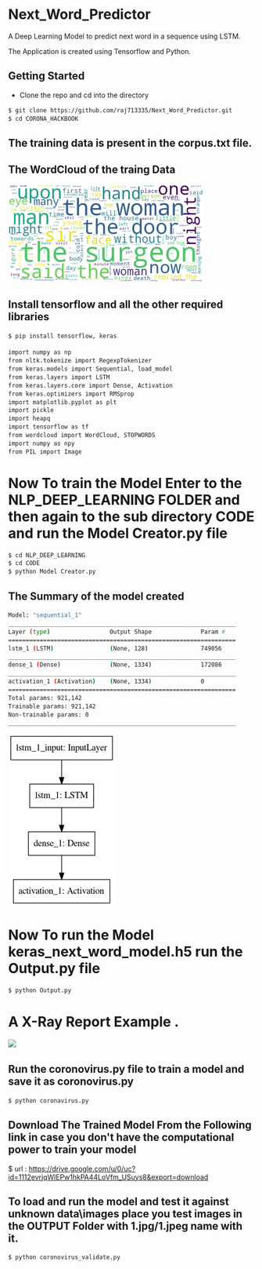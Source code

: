 # Next_Word_Predictor
A Deep Learning Model to predict next word in a sequence using LSTM.

The Application is created using Tensorflow and Python.


## Getting Started
- Clone the repo and cd into the directory
```sh
$ git clone https://github.com/raj713335/Next_Word_Predictor.git
$ cd CORONA_HACKBOOK
```

## The training data is present in the corpus.txt file.


## The WordCloud of the traing Data

![](wordCloud.png)




## Install tensorflow and all the other required libraries 

```sh
$ pip install tensorflow, keras 

import numpy as np
from nltk.tokenize import RegexpTokenizer
from keras.models import Sequential, load_model
from keras.layers import LSTM
from keras.layers.core import Dense, Activation
from keras.optimizers import RMSprop
import matplotlib.pyplot as plt
import pickle
import heapq
import tensorflow as tf
from wordcloud import WordCloud, STOPWORDS
import numpy as npy
from PIL import Image
```

# Now To train the Model Enter to the NLP_DEEP_LEARNING FOLDER and then again to the sub directory CODE and run the Model Creator.py file

```sh
$ cd NLP_DEEP_LEARNING
$ cd CODE
$ python Model Creator.py
```


## The Summary of the model created



```sh
Model: "sequential_1"
_________________________________________________________________
Layer (type)                 Output Shape              Param #   
=================================================================
lstm_1 (LSTM)                (None, 128)               749056    
_________________________________________________________________
dense_1 (Dense)              (None, 1334)              172086    
_________________________________________________________________
activation_1 (Activation)    (None, 1334)              0         
=================================================================
Total params: 921,142
Trainable params: 921,142
Non-trainable params: 0
_________________________________________________________________
```

![](model.png)


# Now To run the Model keras_next_word_model.h5 run the Output.py file

```sh
$ python Output.py
```


# A X-Ray Report Example .

![](gr1_lrg-a.jpg)



## Run the coronovirus.py file to train a model and save it as coronovirus.py

```sh
$ python coronavirus.py
```

## Download The Trained Model From the Following link in case you don't have the computational power to train your model

$ url : https://drive.google.com/u/0/uc?id=1112evrjqWlEPw1hkPA44LoVfm_USuys8&export=download


## To load and run the model and test it against unknown data\images place you test images in the OUTPUT Folder with 1.jpg/1.jpeg name with it.


```sh
$ python coronovirus_validate.py
```
